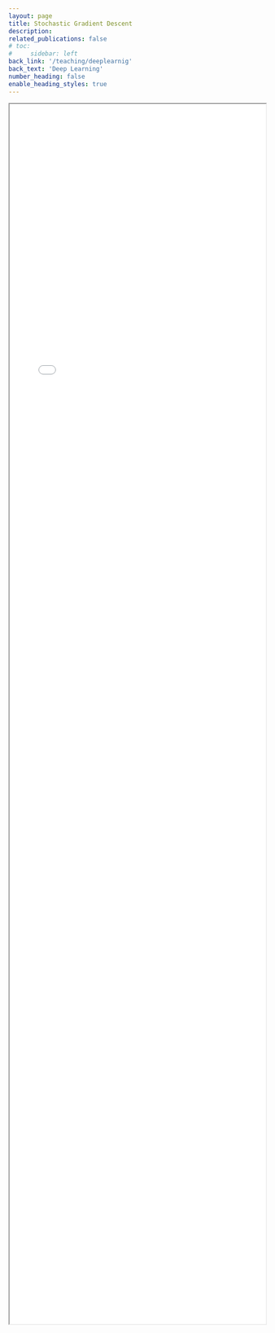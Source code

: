 ```yaml
---
layout: page
title: Stochastic Gradient Descent
description: 
related_publications: false
# toc:
#     sidebar: left
back_link: '/teaching/deeplearnig'
back_text: 'Deep Learning'
number_heading: false
enable_heading_styles: true
---
```


<iframe src="{{ '/assets/courses/deeplearning/optimization/stochastic_gradient_descent.pdf' | relative_url }}" width="100%" height="2400px"></iframe>
